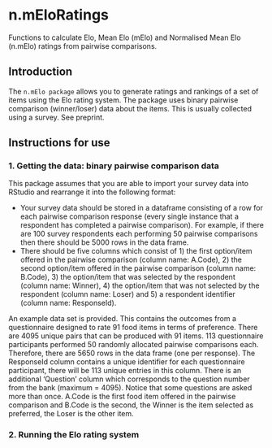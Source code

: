 # n.mEloRatings

Functions to calculate Elo, Mean Elo (mElo) and Normalised Mean Elo (n.mElo) ratings from pairwise comparisons.


## Introduction
The `n.mElo package` allows you to generate ratings and rankings of a set of items using the Elo rating system. The package uses binary pairwise comparison (winner/loser) data about the items. This is usually collected using a survey. See preprint.

## Instructions for use

### 1. Getting the data: binary pairwise comparison data

This package assumes that you are able to import your survey data into RStudio and rearrange it into the following format:
* Your survey data should be stored in a dataframe consisting of a row for each pairwise comparison response (every single instance that a respondent has completed a pairwise comparison). For example, if there are 100 survey respondents each performing 50 pairwise comparisons then there should be 5000 rows in the data frame.
* There should be five columns which consist of 1) the first option/item offered in the pairwise comparison (column name: A.Code), 2) the second option/item offered in the pairwise comparison (column name: B.Code), 3) the option/item that was selected by the respondent (column name: Winner), 4) the option/item that was not selected by the respondent (column name: Loser) and 5) a respondent identifier (column name: ResponseId).

An example data set is provided. This contains the outcomes from a questionnaire designed to rate 91 food items in terms of preference. There are 4095 unique pairs that can be produced with 91 items. 113 questionnaire participants performed 50 randomly allocated pairwise comparisons each. Therefore, there are 5650 rows in the data frame (one per response). The ResponseId column contains a unique identifier for each questionnaire participant, there will be 113 unique entries in this column. There is an additional ‘Question’ column which corresponds to the question number from the bank (maximum = 4095). Notice that some questions are asked more than once. A.Code is the first food item offered in the pairwise comparison and B.Code is the second, the Winner is the item selected as preferred, the Loser is the other item. 

### 2. Running the Elo rating system
